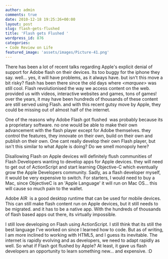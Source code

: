 ```yaml
---
author: admin
comments: true
date: 2010-12-18 19:25:26+00:00
layout: post
slug: flash-gets-flushed
title: 'Flash gets Flushed '
wordpress_id: 876
categories:
- Code Review on Life
featured_image: 'assets/images/Picture-41.png'
---
```


There has been a lot of recent talks regarding Apple's explicit denial of support for Adobe flash on their devices. Its too buggy for the iphone they say. well... yes, it will have problems, as it always have. but isn't this move a bit risky? flash has been there since the old days where *\<marquee\>* was still cool. Flash revolutionised the way we access content on the web. provided us with videos, interactive websites and games, tons of games! over the years, it may have been hundreds of thousands of these content are still served using Flash. and with this recent gutsy move by Apple, they could be missing out of almost half of the internet.

One of the reasons why Adobe Flash got flushed  was probably because its a proprietary software. no one would be able to make their own advancement with the flash player except for Adobe themselves. they control the features, they innovate on their own, build on their own and publish on their own. One cant really develop their own Flash player, but isn't this similar to what Apple is doing? Do we smell monopoly here?

Disallowing Flash on Apple devices will definitely flush communities of Flash Developers wanting to develop apps for Apple devices. they will need to get out of ActionScript and start learning Objective-C which eventually grow the Apple Developers community. Sadly, as a flash developer myself, it would be very expensive to switch. For starters, I would need to buy a Mac, since ObjectiveC is an 'Apple Language' it will run on Mac OS... this will cause so much pain to the wallet.

Adobe AIR  is a good desktop runtime that can be used for mobile devices. This can still make flash content run on Apple devices, but it still needs to be migrated. and it has to be a native app. With the hundreds of thousands of flash based apps out there, its virtually impossible.

I still love developing on Flash using ActionScript. I still think that its still the best language I've worked on since I learned how to code. But as of writing, I am more inclined to working with HTML5, and I guess its inevitable. The internet is rapidly evolving and as developers, we need to adapt rapidly as well. So what if Flash got flushed by Apple? At least, it gave us flash developers an opportunity to learn something new... and expensive. :D


